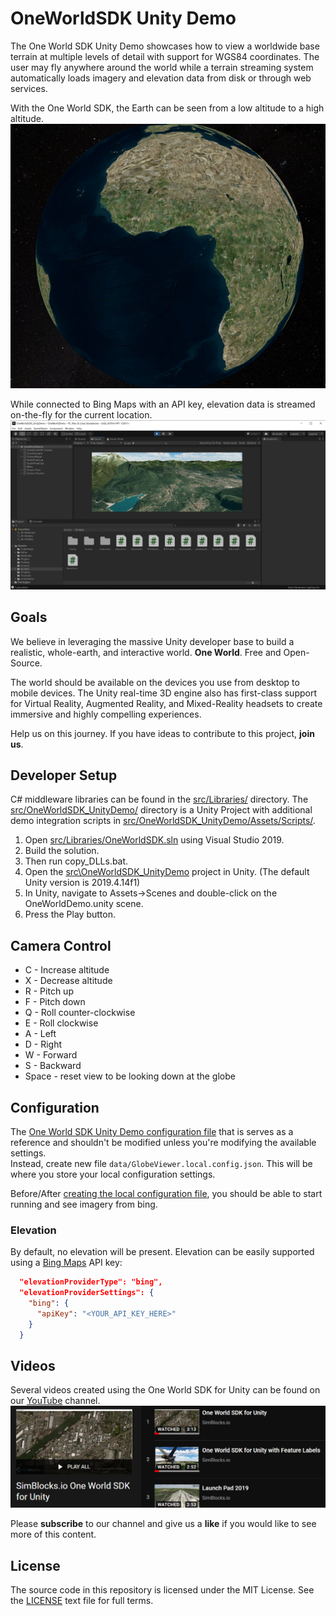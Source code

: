 # OneWorldSDK Unity Demo

The One World SDK Unity Demo showcases how to view a worldwide base terrain at multiple levels of detail with support for WGS84 coordinates.
The user may fly anywhere around the world while a terrain streaming system automatically loads imagery and elevation data from disk or through web services.

With the One World SDK, the Earth can be seen from a low altitude to a high altitude.
![One World SDK - Earth](/docs/images/OneWorldSDK_Earth.PNG)

While connected to Bing Maps with an API key, elevation data is streamed on-the-fly for the current location.
![One World SDK - Mountains](/docs/images/OneWorldSDK_Mountains.PNG)

## Goals
We believe in leveraging the massive Unity developer base to build a realistic, whole-earth, and interactive world. **One World**. Free and Open-Source.

The world should be available on the devices you use from desktop to mobile devices. The Unity real-time 3D engine also has first-class support for Virtual Reality, Augmented Reality, and Mixed-Reality headsets to create immersive and highly compelling experiences.

Help us on this journey. If you have ideas to contribute to this project, **join us**. 

## Developer Setup

C# middleware libraries can be found in the [src/Libraries/](src/Libraries/) directory.
The [src/OneWorldSDK_UnityDemo/](src/OneWorldSDK_UnityDemo/) directory is a Unity Project with additional demo integration scripts in [src/OneWorldSDK_UnityDemo/Assets/Scripts/](src/OneWorldSDK_UnityDemo/Assets/Scripts/).

1. Open [src/Libraries/OneWorldSDK.sln](src/Libraries/OneWorldSDK.sln) using Visual Studio 2019.
2. Build the solution.
3. Then run copy_DLLs.bat.
4. Open the [src\OneWorldSDK_UnityDemo](src/OneWorldSDK_UnityDemo/) project in Unity. (The default Unity version is 2019.4.14f1)
5. In Unity, navigate to Assets->Scenes and double-click on the OneWorldDemo.unity scene.
6. Press the Play button.

## Camera Control
* C - Increase altitude
* X - Decrease altitude
* R - Pitch up
* F - Pitch down
* Q - Roll counter-clockwise
* E - Roll clockwise
* A - Left
* D - Right
* W - Forward
* S - Backward
* Space - reset view to be looking down at the globe

## Configuration

The [One World SDK Unity Demo configuration file](data/GlobeViewer.config.json) that is
serves as a reference and shouldn't be modified unless you're modifying the available settings.  
Instead, create new file `data/GlobeViewer.local.config.json`. This will be where you store your local configuration settings.

Before/After [creating the local configuration file](#configuration), you should be able to start running and see imagery from bing.

### Elevation

By default, no elevation will be present. Elevation can be easily supported using a [Bing Maps](https://www.microsoft.com/en-us/maps/create-a-bing-maps-key) API key:

``` json
  "elevationProviderType": "bing",
  "elevationProviderSettings": {
    "bing": {
      "apiKey": "<YOUR_API_KEY_HERE>"
    }
  }
```

## Videos
Several videos created using the One World SDK for Unity can be found on our [YouTube](https://www.youtube.com/c/SimBlocksio) channel.
[![One World SDK for Unity on YouTube](/docs/images/OneWorldSDK_YouTube.PNG)](https://www.youtube.com/playlist?list=PLj4ixw_Qvkbc7ujRJX40OT1G7cLq2Wc31)
  
Please **subscribe** to our channel and give us a **like** if you would like to see more of this content.

## License
The source code in this repository is licensed under the MIT License. See the [LICENSE](LICENSE) text file for full terms.


